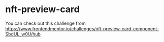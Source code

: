 # nft-preview-card
You can check out this challenge from https://www.frontendmentor.io/challenges/nft-preview-card-component-SbdUL_w0U/hub
